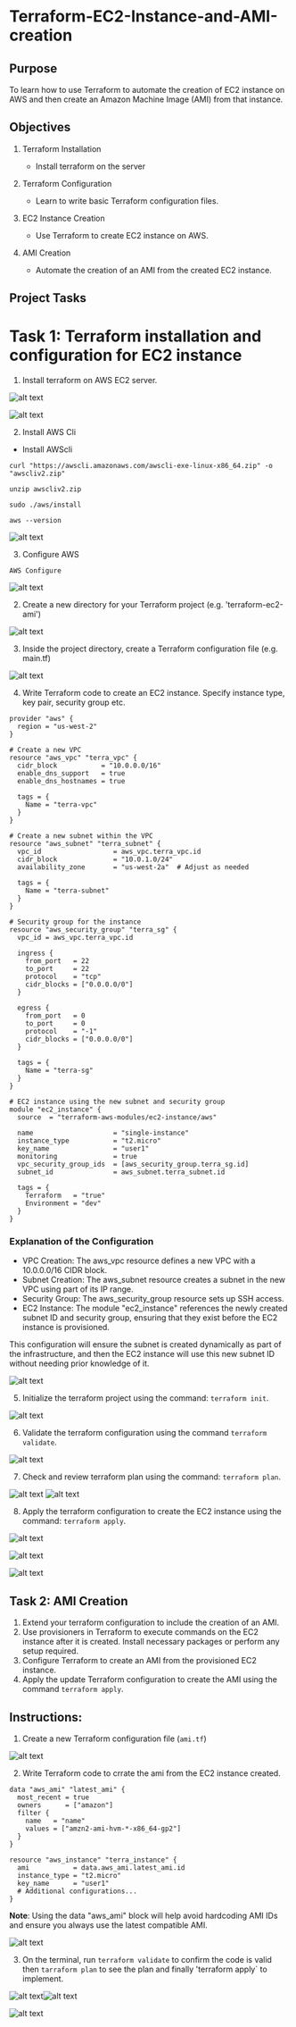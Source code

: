 # Terraform-EC2-Instance-and-AMI-creation

## Purpose

To learn how to use Terraform to automate the creation of EC2 instance on AWS and then create an Amazon Machine Image (AMI) from that instance.

## Objectives 

1. Terraform Installation

   - Install terraform on the server

2. Terraform Configuration

   - Learn to write basic Terraform configuration files.

3. EC2 Instance Creation

   - Use Terraform to create EC2 instance on AWS.

4. AMI Creation

   - Automate the creation of an AMI from the created EC2 instance.

## Project Tasks

# Task 1: Terraform installation and configuration for EC2 instance

1. Install terraform on AWS EC2 server.
  
![alt text](<Images/terraform server.PNG>)

![alt text](<Images/terraform server2.PNG>)


2. Install AWS Cli 

 - Install AWScli

 `curl "https://awscli.amazonaws.com/awscli-exe-linux-x86_64.zip" -o "awscliv2.zip"`

 `unzip awscliv2.zip`

 `sudo ./aws/install`

 `aws --version`

![alt text](<Images/AWS Cli.PNG>)

3. Configure AWS 

`AWS Configure`

![alt text](<Images/AWS Configure.PNG>)



2. Create a new directory for your Terraform project (e.g. 'terraform-ec2-ami')

![alt text](<Images/mkdir terraform.PNG>)

3. Inside the project directory, create a Terraform configuration file (e.g. main.tf)

![alt text](<Images/terraform main.PNG>)

4. Write Terraform code to create an EC2 instance. Specify instance type, key pair, security group etc.

```
provider "aws" {
  region = "us-west-2"
}

# Create a new VPC
resource "aws_vpc" "terra_vpc" {
  cidr_block           = "10.0.0.0/16"
  enable_dns_support   = true
  enable_dns_hostnames = true

  tags = {
    Name = "terra-vpc"
  }
}

# Create a new subnet within the VPC
resource "aws_subnet" "terra_subnet" {
  vpc_id                  = aws_vpc.terra_vpc.id
  cidr_block              = "10.0.1.0/24"
  availability_zone       = "us-west-2a"  # Adjust as needed

  tags = {
    Name = "terra-subnet"
  }
}

# Security group for the instance
resource "aws_security_group" "terra_sg" {
  vpc_id = aws_vpc.terra_vpc.id

  ingress {
    from_port   = 22
    to_port     = 22
    protocol    = "tcp"
    cidr_blocks = ["0.0.0.0/0"]
  }

  egress {
    from_port   = 0
    to_port     = 0
    protocol    = "-1"
    cidr_blocks = ["0.0.0.0/0"]
  }

  tags = {
    Name = "terra-sg"
  }
}

# EC2 instance using the new subnet and security group
module "ec2_instance" {
  source  = "terraform-aws-modules/ec2-instance/aws"

  name                    = "single-instance"
  instance_type           = "t2.micro"
  key_name                = "user1"
  monitoring              = true
  vpc_security_group_ids  = [aws_security_group.terra_sg.id]
  subnet_id               = aws_subnet.terra_subnet.id

  tags = {
    Terraform   = "true"
    Environment = "dev"
  }
}
```
### Explanation of the Configuration

- VPC Creation: The aws_vpc resource defines a new VPC with a 10.0.0.0/16 CIDR block.
- Subnet Creation: The aws_subnet resource creates a subnet in the new VPC using part of its IP range.
- Security Group: The aws_security_group resource sets up SSH access.
- EC2 Instance: The module "ec2_instance" references the newly created subnet ID and security group, ensuring that they exist before the EC2 instance is provisioned.

This configuration will ensure the subnet is created dynamically as part of the infrastructure, and then the EC2 instance will use this new subnet ID without needing prior knowledge of it.

![alt text](<Images/terraform code.PNG>)

5. Initialize the terraform project using the command: `terraform init`.

![alt text](<Images/terraform init.PNG>)

6. Validate the terraform configuration using the command `terraform validate`.

![alt text](<Images/terraform validate.PNG>)

7. Check and review terraform plan using the command: `terraform plan`.

![alt text](<Images/terraform plan.PNG>)
![alt text](<Images/terraform plan2.PNG>)

8. Apply the terraform configuration to create the  EC2 instance using the command: `terraform apply`.

![alt text](<Images/terraform apply.PNG>)

![alt text](<Images/terraform apply2.PNG>)

![alt text](<Images/EC2 by terraform.png>)

## Task 2: AMI Creation

1. Extend your terraform configuration to include the creation of an AMI.
2. Use provisioners in Terraform to execute commands on the EC2 instance after it is created. Install necessary packages or perform any setup required.
3. Configure Terraform to create an AMI from the provisioned EC2 instance.
4. Apply the update Terraform configuration to create the AMI using the command `terraform apply`.

## Instructions:

1. Create a new Terraform configuration file (`ami.tf`)

![alt text](<Images/Terraform ami.PNG>)

2. Write Terraform code to crrate the ami from the EC2 instance created.

```
data "aws_ami" "latest_ami" {
  most_recent = true
  owners      = ["amazon"]
  filter {
    name   = "name"
    values = ["amzn2-ami-hvm-*-x86_64-gp2"]
  }
}

resource "aws_instance" "terra_instance" {
  ami           = data.aws_ami.latest_ami.id
  instance_type = "t2.micro"
  key_name      = "user1"
  # Additional configurations...
}
```
**Note**: Using the data "aws_ami" block will help avoid hardcoding AMI IDs and ensure you always use the latest compatible AMI. 

![alt text](<Images/Terraform ami2.PNG>)

3. On the terminal, run `terraform validate` to confirm the code is valid then `tarraform plan` to see the plan and finally 'terraform apply` to implement.

![alt text](<Images/terraform apply ami.PNG>)![alt text](<Images/terraform apply ami2.PNG>)

![alt text](Images/Success.PNG)